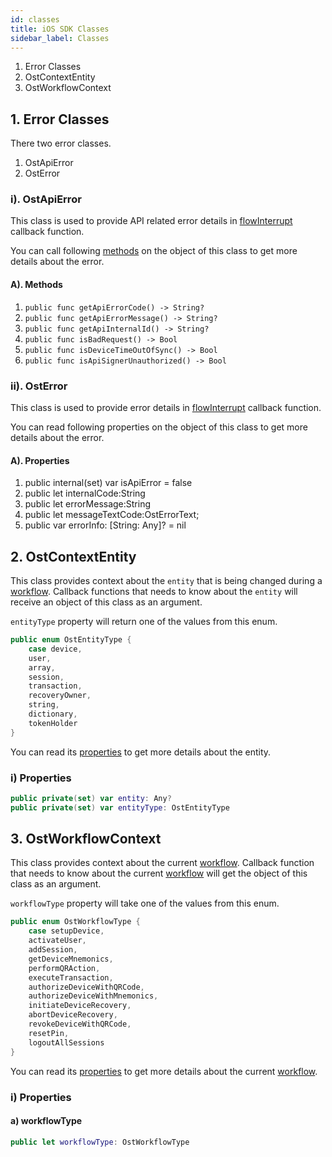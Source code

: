 ```yaml
---
id: classes
title: iOS SDK Classes
sidebar_label: Classes
---
```


1. Error Classes 
2. OstContextEntity
3. OstWorkflowContext

## 1. Error Classes
There two error classes. 

1. OstApiError
2. OstError

### i). OstApiError
This class is used to provide API related error details in [flowInterrupt](/platform/docs/sdkreferences/wallet_sdk/iOS/latest/protocols/#2-flowinterrupt) callback function. 


You can call following [methods](#i-methods) on the object of this class to get more details about the error.

#### A). Methods

1. `public func getApiErrorCode() -> String?`
2. `public func getApiErrorMessage() -> String?`
3. `public func getApiInternalId() -> String?`
4. `public func isBadRequest() -> Bool`
5. `public func isDeviceTimeOutOfSync() -> Bool`
6. `public func isApiSignerUnauthorized() -> Bool`


### ii). OstError
This class is used to provide error details in [flowInterrupt](/platform/docs/sdkreferences/wallet_sdk/iOS/latest/protocols/#2-flowinterrupt) callback function. 

You can read following properties on the object of this class to get more details about the error.

#### A). Properties

1. public internal(set) var isApiError = false
2. public let internalCode:String
3. public let errorMessage:String
4. public let messageTextCode:OstErrorText;
5. public var errorInfo: [String: Any]? = nil



## 2. OstContextEntity

This class provides context about the `entity` that is being changed during a [workflow](/platform/docs/sdkreferences/wallet_sdk/iOS/latest/methods/#workflows). Callback functions that needs to know about the `entity` will receive an object of this class as an argument. 



`entityType` property will return one of the values from this enum.

```swift
public enum OstEntityType {
    case device,
    user,
    array,
    session,
    transaction,
    recoveryOwner,
    string,
    dictionary,
    tokenHolder
}
```

You can read its [properties](#i-properties) to get more details about the entity.

### i) Properties

```swift
public private(set) var entity: Any?
public private(set) var entityType: OstEntityType
```




## 3. OstWorkflowContext
This class provides context about the current [workflow](/platform/docs/sdkreferences/wallet_sdk/iOS/latest/methods/#workflows). Callback function that needs to know about the current [workflow](/platform/docs/sdkreferences/wallet_sdk/iOS/latest/methods/#workflows) will get the object of this class as an argument.


`workflowType` property will take one of the values from this enum.

```swift
public enum OstWorkflowType {
    case setupDevice,
    activateUser,
    addSession,
    getDeviceMnemonics,
    performQRAction,
    executeTransaction,
    authorizeDeviceWithQRCode,
    authorizeDeviceWithMnemonics,
    initiateDeviceRecovery,
    abortDeviceRecovery,
    revokeDeviceWithQRCode,
    resetPin,
    logoutAllSessions
}
```

You can read its [properties](#i-properties-1) to get more details about the current [workflow](/platform/docs/sdkreferences/wallet_sdk/iOS/latest/methods/#workflows).

### i) Properties


#### a) workflowType

```swift
public let workflowType: OstWorkflowType
```


